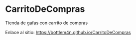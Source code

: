 # CarritoDeCompras
Tienda de gafas con carrito de compras

Enlace al sitio: https://bottlem4n.github.io/CarritoDeCompras
